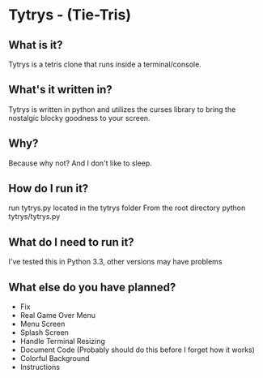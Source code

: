 Tytrys - (Tie-Tris)
===================

What is it?
-----------
Tytrys is a tetris clone that runs inside a terminal/console.

What's it written in?
---------------------
Tytrys is written in python and utilizes the curses library to bring the nostalgic blocky goodness to your screen.

Why?
----
Because why not? And I don't like to sleep.

How do I run it?
--------------------
run tytrys.py located in the tytrys folder
From the root directory
    python tytrys/tytrys.py

What do I need to run it?
-------------------------
I've tested this in Python 3.3, other versions may have problems

What else do you have planned?
------------------------------
* Fix
* Real Game Over Menu
* Menu Screen
* Splash Screen
* Handle Terminal Resizing
* Document Code (Probably should do this before I forget how it works)
* Colorful Background
* Instructions